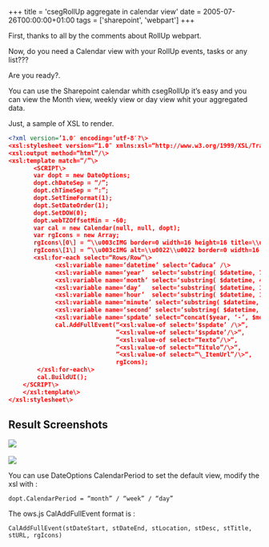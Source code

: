 +++
title = 'csegRollUp aggregate in calendar view'
date = 2005-07-26T00:00:00+01:00
tags = ['sharepoint', 'webpart']
+++

First, thanks to all by the comments about RollUp webpart.

Now, do you need a Calendar view with your RollUp events, tasks or any list???

Are you ready?.

You can use the Sharepoint calendar whith csegRollUp it’s easy and you can view the Month view, weekly view or day view whit your aggregated data.
 

Just, a sample of XSL to render.

```xml
<?xml version=’1.0′ encoding=’utf-8′?\>  
<xsl:stylesheet version=“1.0″ xmlns:xsl=“http://www.w3.org/1999/XSL/Transform”\>  
<xsl:output method=“html”/\>  
<xsl:template match=“/”\>  
       <SCRIPT\>  
       var dopt = new DateOptions;       
       dopt.chDateSep = “/”;
       dopt.chTimeSep = “:”;
       dopt.SetTimeFormat(1);
       dopt.SetDateOrder(1);
       dopt.SetDOW(0);
       dopt.webTZOffsetMin = -60;       
       var cal = new Calendar(null, null, dopt);
       var rgIcons = new Array;    
       rgIcons\[0\] = “\\u003cIMG border=0 width=16 height=16 title=\\u0022\\u0022 SRC=\\u0022/\_layouts/images/blank.gif\\u0022\\u003e”;    
       rgIcons\[1\] = “\\u003cIMG alt=\\u0022\\u0022 border=0 width=16 height=16 SRC=\\u0022http://srvsp/\_layouts/images/blank.gif\\u0022″;
       <xsl:for-each select=“Rows/Row”\>  
             <xsl:variable name=‘datetime’ select=‘Caduca’ /\>  
             <xsl:variable name=‘year’  select=‘substring( $datetime, 7 , 4 )’ /\>  
             <xsl:variable name=‘month’ select=‘substring( $datetime, 4 , 2 )’ /\>  
             <xsl:variable name=‘day’   select=‘substring( $datetime, 1 , 2 )’ /\>  
             <xsl:variable name=‘hour’  select=‘substring( $datetime, 1 , 1 )’ /\>  
             <xsl:variable name=‘minute’ select=‘substring( $datetime, 4 , 2 )’ /\>  
             <xsl:variable name=‘second’ select=‘substring( $datetime, 7 , 2 )’ /\>  
             <xsl:variable name=‘spdate’ select=“concat($year, ‘-’, $month, ‘-’, $day, ‘T0′, $hour, ‘:’, $minute, ‘:’, $second, ‘Z’ )” /\>
             cal.AddFullEvent(“<xsl:value-of select=‘$spdate’ /\>“,  
                              ”<xsl:value-of select=‘$spdate’/\>“,                                          
                              ”<xsl:value-of select=“Texto”/\>“,
                              ”<xsl:value-of select=“Título”/\>“,
                              ”<xsl:value-of select=“\_ItemUrl”/\>“,
                              rgIcons);          
        </xsl:for-each\>  
        cal.BuildUI();        
    </SCRIPT\>     
    </xsl:template\>  
</xsl:stylesheet\>
```

## Result Screenshots  

![](/images/Sharepoint/o_csegRollUp-cal1.gif) 

![](/images/Sharepoint/o_csegRollUp-cal2.gif)

You can use DateOptions CalendarPeriod to set the default view, modify the xsl with :

 
```
dopt.CalendarPeriod = “month” / “week” / “day”
```

The ows.js CalAddFullEvent format is :

``` 
CalAddFullEvent(stDateStart, stDateEnd, stLocation, stDesc, stTitle, stURL, rgIcons)
```